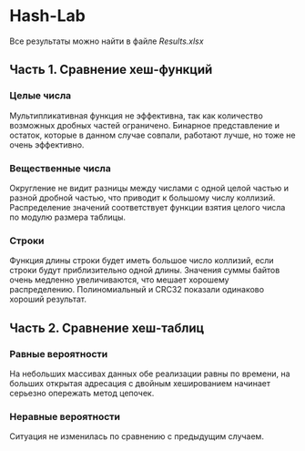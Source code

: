 # Hash-Lab


Все результаты можно найти в файле *Results.xlsx*


## Часть 1. Сравнение хеш-функций


### Целые числа


Мультипликативная функция не эффективна, так как количество возможных дробных частей ограничено. Бинарное представление и остаток, которые в данном случае совпали, работают лучше, но тоже не очень эффективно. 


### Вещественные числа


Округление не видит разницы между числами с одной целой частью и разной дробной частью, что приводит к большому числу коллизий. Распределение значений соответствует функции взятия целого числа по модулю размера таблицы.


### Строки


Функция длины строки будет иметь большое число коллизий, если строки будут приблизительно одной длины. Значения суммы байтов очень медленно увеличиваются, что мешает хорошему распределению. Полиномиальный и CRC32 показали одинаково хороший результат.


## Часть 2. Сравнение хеш-таблиц


### Равные вероятности


На небольших массивах данных обе реализации равны по времени, на больших открытая адресация с двойным хешированием начинает серьезно опережать метод цепочек.


### Неравные вероятности


Ситуация не изменилась по сравнению с предыдущим случаем.
